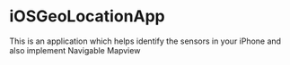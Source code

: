 # iOSGeoLocationApp
This is an application which helps identify the sensors in your iPhone and also implement Navigable Mapview

